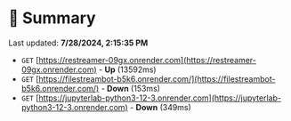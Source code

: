 # 📖 Summary
Last updated: **7/28/2024, 2:15:35 PM**

- `GET` [https://restreamer-09gx.onrender.com](https://restreamer-09gx.onrender.com) - **Up** (13592ms)
- `GET` [https://filestreambot-b5k6.onrender.com/](https://filestreambot-b5k6.onrender.com/) - **Down** (153ms)
- `GET` [https://jupyterlab-python3-12-3.onrender.com](https://jupyterlab-python3-12-3.onrender.com) - **Down** (349ms)
